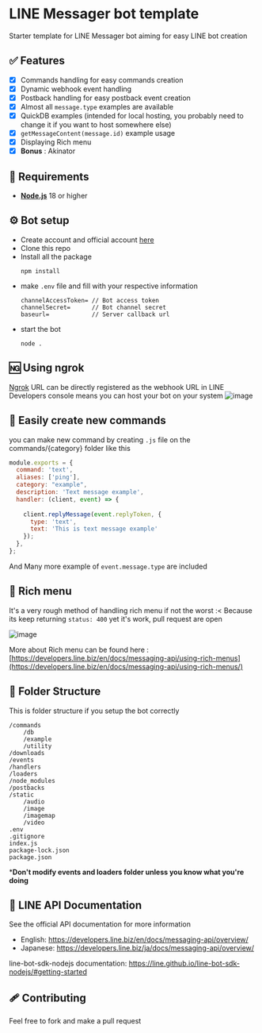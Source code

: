 # LINE Messager bot template
Starter template for LINE Messager bot aiming for easy LINE bot creation

## ✅ Features
- [x] Commands handling for easy commands creation
- [x] Dynamic webhook event handling 
- [x] Postback handling for easy postback event creation
- [x] Almost all `message.type` examples are available
- [x] QuickDB examples (intended for local hosting, you probably need to change it if you want to host somewhere else)
- [x] `getMessageContent(message.id)` example usage
- [x] Displaying Rich menu
- [x] **Bonus** : Akinator

## 🔩 Requirements

* **[Node.js](https://nodejs.org/en/download/prebuilt-installer)** 18 or higher
## ⚙️ Bot setup
- Create account and official account [here](https://account.line.biz/login)
- Clone this repo
- Install all the package
  ```
  npm install
  ```
- make `.env` file and fill with your respective information
  ```
  channelAccessToken= // Bot access token
  channelSecret=      // Bot channel secret
  baseurl=            // Server callback url
  ```
- start the bot
  ```
  node .
  ```
## 🆖 Using ngrok
[Ngrok](https://ngrok.com/) URL can be directly registered as the webhook URL in LINE Developers console means you can host your bot on your system
![image](https://github.com/user-attachments/assets/4f7006ba-191d-46a5-96dc-e1001adf6cf3)
## 🤖 Easily create new commands
you can make new command by creating `.js` file on the commands/{category} folder like this
```js
module.exports = {
  command: 'text',
  aliases: ['ping'],
  category: "example",
  description: 'Text message example',
  handler: (client, event) => {
    
    client.replyMessage(event.replyToken, {
      type: 'text',
      text: 'This is text message example'
    });
  },
};
```
And Many more example of `event.message.type` are included
## 📃 Rich menu
It's a very rough method of handling rich menu if not the worst :< Because its keep returning `status: 400` yet it's work, pull request are open
 
![image](https://github.com/user-attachments/assets/24b10349-e334-4256-8348-599bb98afff8)

More about Rich menu can be found here : [https://developers.line.biz/en/docs/messaging-api/using-rich-menus](https://developers.line.biz/en/docs/messaging-api/using-rich-menus/)

## 📁 Folder Structure
This is folder structure if you setup the bot correctly
```
/commands
    /db
    /example
    /utility
/downloads
/events
/handlers
/loaders
/node_modules
/postbacks
/static
    /audio
    /image
    /imagemap
    /video
.env
.gitignore
index.js
package-lock.json
package.json
```
***Don't modify events and loaders folder unless you know what you're doing**

## 📖 LINE API Documentation

See the official API documentation for more information

- English: https://developers.line.biz/en/docs/messaging-api/overview/
- Japanese: https://developers.line.biz/ja/docs/messaging-api/overview/

line-bot-sdk-nodejs documentation: https://line.github.io/line-bot-sdk-nodejs/#getting-started

## 🩹 Contributing
Feel free to fork and make a pull request 

